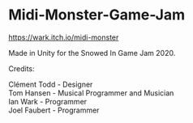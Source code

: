 # Midi-Monster-Game-Jam
https://wark.itch.io/midi-monster

Made in Unity for the Snowed In Game Jam 2020.

Credits:

Clément Todd - Designer   
Tom Hansen - Musical Programmer and Musician   
Ian Wark - Programmer   
Joel Faubert - Programmer   
